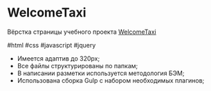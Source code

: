 # WelcomeTaxi

Вёрстка страницы учебного проекта [WelcomeTaxi](https://nikitasapego.github.io/WelcomeTaxi/)

#html #css #javascript #jquery

- Имеется адаптив до 320px;
- Все файлы структурированы по папкам;
- В написании разметки используется методология БЭМ;
- Использована сборка Gulp с набором необходимых плагинов;
